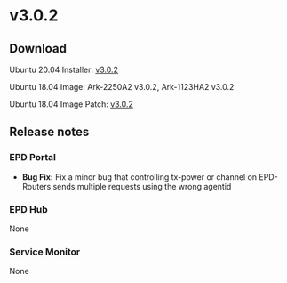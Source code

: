 # v3.0.2

## Download

Ubuntu 20.04 Installer: [v3.0.2 ](https://advantecho365-my.sharepoint.com/personal/homer\_wang\_advantech\_com/\_layouts/15/onedrive.aspx?id=%2Fpersonal%2Fhomer%5Fwang%5Fadvantech%5Fcom%2FDocuments%2FDeviceOn%5FePaper%5Finstaller%2FDeviceOnEPDInstaller%5Fu2004%5F3%2E0%2E2%2Etar%2Egz\&parent=%2Fpersonal%2Fhomer%5Fwang%5Fadvantech%5Fcom%2FDocuments%2FDeviceOn%5FePaper%5Finstaller\&ga=1)

Ubuntu 18.04 Image: Ark-2250A2 v3.0.2, [ ](https://eiot.blob.core.windows.net/deviceon/DeviceOn\_Server\_Ubuntu-20.04\_x64\_5.2.4.run)Ark-1123HA2 v3.0.2 [ ](https://eiot.blob.core.windows.net/deviceon/DeviceOn\_Server\_Ubuntu-20.04\_x64\_5.2.4.run)

Ubuntu 18.04 Image Patch: [v3.0.2 ](https://advantecho365-my.sharepoint.com/personal/homer\_wang\_advantech\_com/\_layouts/15/onedrive.aspx?id=%2Fpersonal%2Fhomer%5Fwang%5Fadvantech%5Fcom%2FDocuments%2F3%2E0%2E2%20OS%20image%20patch%2FImage%5FPatchFile%5F3%2E0%2E2%2E7z\&parent=%2Fpersonal%2Fhomer%5Fwang%5Fadvantech%5Fcom%2FDocuments%2F3%2E0%2E2%20OS%20image%20patch\&ga=1)

## Release notes

### EPD Portal

* **Bug Fix:** Fix a minor bug that controlling tx-power or channel on EPD-Routers sends multiple requests using the wrong agentid

### EPD Hub

None

### Service Monitor

None

